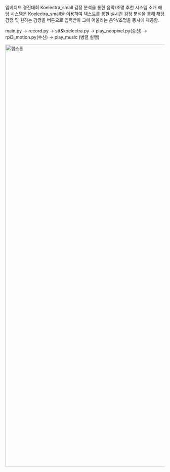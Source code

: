 임베디드 경진대회
Koelectra_small 감정 분석을 통한 음악/조명 추천 시스템 소개
해당 시스템은 Koelectra_small을 이용하여 텍스트를 통한 실시간 감정 분석을 통해 해당 감정 및 원하는 감정을 버튼으로 입력받아 그에 어울리는 음악/조명을 동시에 제공함.

main.py → record.py → stt&koelectra.py → play_neopixel.py(송신) → rpi3_motion.py(수신) → play_music (병렬 실행)


<img width="1178" height="1336" alt="캡스톤" src="https://github.com/user-attachments/assets/719eb756-60df-4fbe-874a-6593b7a3d320" />
